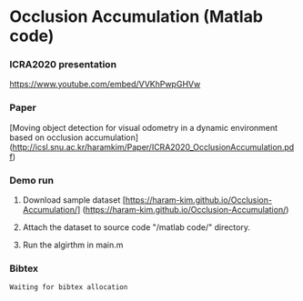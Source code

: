 # Occlusion Accumulation (Matlab code)

### ICRA2020 presentation

https://www.youtube.com/embed/VVKhPwpGHVw

### Paper  
[Moving object detection for visual odometry in a dynamic environment based on occlusion accumulation]
(http://icsl.snu.ac.kr/haramkim/Paper/ICRA2020_OcclusionAccumulation.pdf) 

### Demo run

1. Download sample dataset [https://haram-kim.github.io/Occlusion-Accumulation/]
(https://haram-kim.github.io/Occlusion-Accumulation/) 

2. Attach the dataset to source code "/matlab code/" directory.

3. Run the algirthm in main.m

### Bibtex
```
Waiting for bibtex allocation
```
